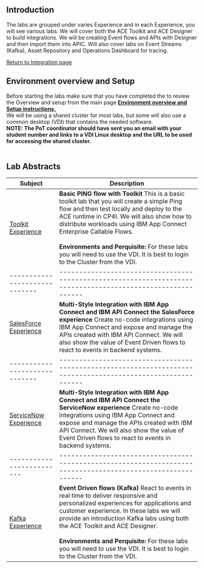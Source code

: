 ## Introduction
The labs are grouped under varies Experience and in each Experience, you will see various labs.  We will cover both the ACE Toolkit and ACE Designer to build integrations. We will be creating Event flows and APIs with Designer and then import them into APIC.   Will also cover labs on Event Streams (Kafka), Asset Repository and Operations Dashboard for tracing.  

[Return to Integration page](../index.md)

## Environment overview and Setup 
Before starting the labs make sure that you have completed the to review the Overview and setup from the main page **[Environment overview and Setup instructions.](../index.md#lab-sections)**  
We will be using a shared cluster for most labs, but some will also use a common desktop (VDI) that contains the needed software. <br>
**NOTE: The PoT coordinator should have sent you an email with your student number and links to a VDI Linux desktop and the URL to be used for accessing the shared cluster.**
<br><br>

## Lab Abstracts

|  Subject                            | Description                                            |                                                               
|-----------------------------|------------------------------------------------------------------------------------------------------------|
| [Toolkit Experience](Toolkit-Experience/index.md)       | **Basic PING flow with Toolkit** This is a basic toolkit lab that you will create a simple Ping flow and then test locally and deploy to the ACE runtime in CP4I.  We will also show how to distribute workloads using IBM App Connect Enterprise Callable Flows.<br><br>**Environments and Perquisite:** For these labs you will need to use the VDI.  It is best to login to the Cluster from the VDI. 
|-----------------------------|------------------------------------------------------------------------------------------------------------|
| [SalesForce Experience](SF-Experience/index.md)       | **Multi-Style Integration with IBM App Connect and IBM API Connect the SalesForce experience**  Create no-code integrations using IBM App Connect and expose and manage the APIs created with IBM API Connect. We will also show the value of Event Driven flows to react to events in backend systems. 
|-----------------------------|------------------------------------------------------------------------------------------------------------|
| [ServiceNow Experience](SN-Experience/index.md)       | **Multi-Style Integration with IBM App Connect and IBM API Connect the ServiceNow experience**  Create no-code integrations using IBM App Connect and expose and manage the APIs created with IBM API Connect. We will also show the value of Event Driven flows to react to events in backend systems.
|-------------------------|------------------------------------------------------------------------------------------------------------|
| [Kafka Experience](Kafka-Experience/index.md)       |**Event Driven flows (Kafka)** React to events in real time to deliver responsive and personalized experiences for applications and customer experience.  In these labs we will provide an introduction Kafka labs using both the ACE Toolkit and ACE Designer.<br><br>**Environments and Perquisite:** For these labs you will need to use the VDI.  It is best to login to the Cluster from the VDI. 


